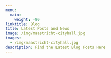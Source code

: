 ```yaml
---
menu:
  main:
    weight: -80
linktitle: Blog
title: Latest Posts and News
image: /img/maastricht-cityhall.jpg
images:
  - /img/maastricht-cityhall.jpg
description: Find the Latest Blog Posts Here
---
```

